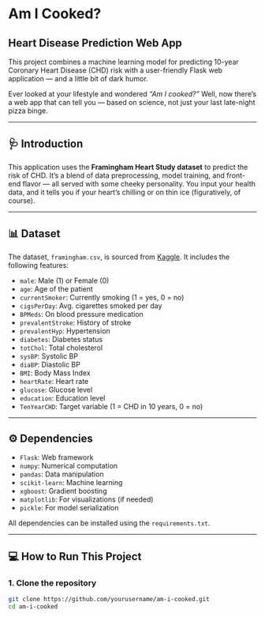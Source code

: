 # Am I Cooked? 
## Heart Disease Prediction Web App

This project combines a machine learning model for predicting 10-year Coronary Heart Disease (CHD) risk with a user-friendly Flask web application — and a little bit of dark humor.

Ever looked at your lifestyle and wondered *“Am I cooked?”* Well, now there’s a web app that can tell you — based on science, not just your last late-night pizza binge.

---

## 🩺 Introduction

This application uses the **Framingham Heart Study dataset** to predict the risk of CHD. It’s a blend of data preprocessing, model training, and front-end flavor — all served with some cheeky personality. You input your health data, and it tells you if your heart’s chilling or on thin ice (figuratively, of course).

---

## 📊 Dataset

The dataset, `framingham.csv`, is sourced from [Kaggle](https://www.kaggle.com/datasets/aasheesh200/framingham-heart-study-dataset). It includes the following features:

- `male`: Male (1) or Female (0)  
- `age`: Age of the patient  
- `currentSmoker`: Currently smoking (1 = yes, 0 = no)  
- `cigsPerDay`: Avg. cigarettes smoked per day  
- `BPMeds`: On blood pressure medication  
- `prevalentStroke`: History of stroke  
- `prevalentHyp`: Hypertension  
- `diabetes`: Diabetes status  
- `totChol`: Total cholesterol  
- `sysBP`: Systolic BP  
- `diaBP`: Diastolic BP  
- `BMI`: Body Mass Index  
- `heartRate`: Heart rate  
- `glucose`: Glucose level  
- `education`: Education level  
- `TenYearCHD`: Target variable (1 = CHD in 10 years, 0 = no)

---

## ⚙️ Dependencies

- `Flask`: Web framework  
- `numpy`: Numerical computation  
- `pandas`: Data manipulation  
- `scikit-learn`: Machine learning  
- `xgboost`: Gradient boosting  
- `matplotlib`: For visualizations (if needed)  
- `pickle`: For model serialization  

All dependencies can be installed using the `requirements.txt`.

---

## 💻 How to Run This Project

### 1. Clone the repository

```bash
git clone https://github.com/yourusername/am-i-cooked.git
cd am-i-cooked
